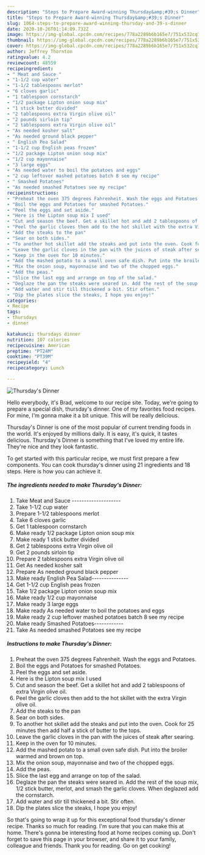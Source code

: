 ```yaml
---
description: "Steps to Prepare Award-winning Thursday&amp;#39;s Dinner"
title: "Steps to Prepare Award-winning Thursday&amp;#39;s Dinner"
slug: 1064-steps-to-prepare-award-winning-thursday-and-39-s-dinner
date: 2020-10-26T01:14:09.732Z
image: https://img-global.cpcdn.com/recipes/778a2289b6b165e7/751x532cq70/thursdays-dinner-recipe-main-photo.jpg
thumbnail: https://img-global.cpcdn.com/recipes/778a2289b6b165e7/751x532cq70/thursdays-dinner-recipe-main-photo.jpg
cover: https://img-global.cpcdn.com/recipes/778a2289b6b165e7/751x532cq70/thursdays-dinner-recipe-main-photo.jpg
author: Jeffrey Thornton
ratingvalue: 4.2
reviewcount: 48559
recipeingredient:
- " Meat and Sauce "
- "1-1/2 cup water"
- "1-1/2 tablespoons merlot"
- "6 cloves garlic"
- "1 tablespoon cornstarch"
- "1/2 package Lipton onion soup mix"
- "1 stick butter divided"
- "2 tablespoons extra Virgin olive oil"
- "2 pounds sirloin tip"
- "2 tablespoons extra Virgin olive oil"
- "As needed kosher salt"
- "As needed ground black pepper"
- " English Pea Salad"
- "1-1/2 cup English peas frozen"
- "1/2 package Lipton onion soup mix"
- "1/2 cup mayonnaise"
- "3 large eggs"
- "As needed water to boil the potatoes and eggs"
- "2 cup leftover mashed potatoes batch 8 see my recipe"
- " Smashed Potatoes"
- "As needed smashed Potatoes see my recipe"
recipeinstructions:
- "Preheat the oven 375 degrees Fahrenheit. Wash the eggs and Potatoes."
- "Boil the eggs and Potatoes for smashed Potatoes."
- "Peel the eggs and set aside."
- "Here is the Lipton soup mix I used"
- "Cut and season the beef. Get a skillet hot and add 2 tablespoons of extra Virgin olive oil."
- "Peel the garlic cloves then add to the hot skillet with the extra Virgin olive oil."
- "Add the steaks to the pan"
- "Sear on both sides."
- "To another hot skillet add the steaks and put into the oven. Cook for 25 minutes then add half a stick of butter to the tops."
- "Leave the garlic cloves in the pan with the juices of steak after searing."
- "Keep in the oven for 10 minutes."
- "Add the mashed potato to a small oven safe dish. Put into the broiler warmed and brown on top."
- "Mix the onion soup, mayonnaise and two of the chopped eggs."
- "Add the peas."
- "Slice the last egg and arrange on top of the salad."
- "Deglaze the pan the steaks were seared in. Add the rest of the soup mix, 1/2 stick butter, merlot, and smash the garlic cloves. When deglazed add the cornstarch."
- "Add water and stir till thickened a bit. Stir often."
- "Dip the plates slice the steaks, I hope you enjoy!"
categories:
- Recipe
tags:
- thursdays
- dinner

katakunci: thursdays dinner 
nutrition: 107 calories
recipecuisine: American
preptime: "PT24M"
cooktime: "PT39M"
recipeyield: "4"
recipecategory: Lunch

---
```



![Thursday&#39;s Dinner](https://img-global.cpcdn.com/recipes/778a2289b6b165e7/751x532cq70/thursdays-dinner-recipe-main-photo.jpg)

Hello everybody, it's Brad, welcome to our recipe site. Today, we're going to prepare a special dish, thursday&#39;s dinner. One of my favorites food recipes. For mine, I'm gonna make it a bit unique. This will be really delicious.



Thursday&#39;s Dinner is one of the most popular of current trending foods in the world. It's enjoyed by millions daily. It is easy, it's quick, it tastes delicious. Thursday&#39;s Dinner is something that I've loved my entire life. They're nice and they look fantastic.


To get started with this particular recipe, we must first prepare a few components. You can cook thursday&#39;s dinner using 21 ingredients and 18 steps. Here is how you can achieve it.

<!--inarticleads1-->

##### The ingredients needed to make Thursday&#39;s Dinner:

1. Take  Meat and Sauce --------------------
1. Take 1-1/2 cup water
1. Prepare 1-1/2 tablespoons merlot
1. Take 6 cloves garlic
1. Get 1 tablespoon cornstarch
1. Make ready 1/2 package Lipton onion soup mix
1. Make ready 1 stick butter divided
1. Get 2 tablespoons extra Virgin olive oil
1. Get 2 pounds sirloin tip
1. Prepare 2 tablespoons extra Virgin olive oil
1. Get As needed kosher salt
1. Prepare As needed ground black pepper
1. Make ready  English Pea Salad---------------
1. Get 1-1/2 cup English peas frozen
1. Take 1/2 package Lipton onion soup mix
1. Make ready 1/2 cup mayonnaise
1. Make ready 3 large eggs
1. Make ready As needed water to boil the potatoes and eggs
1. Make ready 2 cup leftover mashed potatoes batch 8 see my recipe
1. Make ready  Smashed Potatoes------------
1. Take As needed smashed Potatoes see my recipe




<!--inarticleads2-->

##### Instructions to make Thursday&#39;s Dinner:

1. Preheat the oven 375 degrees Fahrenheit. Wash the eggs and Potatoes.
1. Boil the eggs and Potatoes for smashed Potatoes.
1. Peel the eggs and set aside.
1. Here is the Lipton soup mix I used
1. Cut and season the beef. Get a skillet hot and add 2 tablespoons of extra Virgin olive oil.
1. Peel the garlic cloves then add to the hot skillet with the extra Virgin olive oil.
1. Add the steaks to the pan
1. Sear on both sides.
1. To another hot skillet add the steaks and put into the oven. Cook for 25 minutes then add half a stick of butter to the tops.
1. Leave the garlic cloves in the pan with the juices of steak after searing.
1. Keep in the oven for 10 minutes.
1. Add the mashed potato to a small oven safe dish. Put into the broiler warmed and brown on top.
1. Mix the onion soup, mayonnaise and two of the chopped eggs.
1. Add the peas.
1. Slice the last egg and arrange on top of the salad.
1. Deglaze the pan the steaks were seared in. Add the rest of the soup mix, 1/2 stick butter, merlot, and smash the garlic cloves. When deglazed add the cornstarch.
1. Add water and stir till thickened a bit. Stir often.
1. Dip the plates slice the steaks, I hope you enjoy!




So that's going to wrap it up for this exceptional food thursday&#39;s dinner recipe. Thanks so much for reading. I'm sure that you can make this at home. There's gonna be interesting food at home recipes coming up. Don't forget to save this page in your browser, and share it to your family, colleague and friends. Thank you for reading. Go on get cooking!
